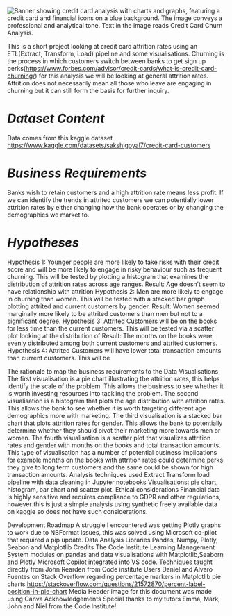 ![Banner showing credit card analysis with charts and graphs, featuring a credit card and financial icons on a blue background. The image conveys a professional and analytical tone. Text in the image reads Credit Card Churn Analysis.](../image/credicardchurnanalysisimage.png)

This is a short project looking at credit card attrition rates using an ETL(Extract, Transform, Load) pipeline and some visualisations. Churning is the process in which customers switch between banks to get sign up perks(https://www.forbes.com/advisor/credit-cards/what-is-credit-card-churning/) for this analysis we will be looking at general attrition rates. Attrition does not necessarily mean all those who leave are engaging in churning but it can still form the basis for further inquiry. 
# *Dataset Content*
Data comes from this kaggle dataset  https://www.kaggle.com/datasets/sakshigoyal7/credit-card-customers 
# *Business Requirements*
Banks wish to retain customers and a high attrition rate means less profit.
If we can identify the trends in attrited customers we can potentially lower attrition rates by either changing how the bank operates or by changing the demographics we market to. 
# *Hypotheses*
Hypothesis 1: Younger people are more likely to take risks with their credit score and will be more likely to engage in risky behaviour such as frequent churning. This will be tested by plotting a histogram that examines the distribution of attrition rates across age ranges. 
Result: Age doesn’t seem to have relationship with attrition
Hypothesis 2: Men are more likely to engage in churning than women. This will be tested with a stacked bar graph plotting attrited and current customers by gender. 
Result: Women seemed marginally more likely to be attrited customers than men but not to a significant degree.
Hypothesis 3:  Attrited Customers will be on the books for less time than the current customers. This will be tested via a scatter plot looking at the distribution of 
Result: The months on the books were evenly distributed among both current customers and attrited customers.
Hypothesis 4:  Attrited Customers will have lower total transaction amounts than current customers. This will be 


The rationale to map the business requirements to the Data Visualisations
The first visualisation is a pie chart illustrating the attrition rates, this helps identify the scale of the problem. This allows the business to see whether it is worth investing resources into tackling the problem. 
The second visualisation is a histogram that plots the age distribution with attrition rates. This allows the bank to see whether it is worth targeting different age demographics more with marketing. 
The third visualisation is a stacked bar chart that plots attrition rates for gender. This allows the bank to potentially determine whether they should pivot their marketing more towards men or women. 
The fourth visualisation is a scatter plot that visualizes attrition rates and gender with months on the books and total transaction amounts. This type of visualisation has a number of potential business implications for example months on the books with attrition rates could determine perks they give to long term customers and the same could be shown for high transaction amounts. 
Analysis techniques used
Extract Transform load pipeline with data cleaning in Jupyter notebooks
Visualisations: pie chart, histogram, bar chart and scatter plot. 
Ethical considerations
Financial data is highly sensitive and requires compliance to GDPR and other regulations, however this is just a simple analysis using synthetic freely available data on kaggle so does not have such considerations. 


Development Roadmap
A struggle I encountered was getting Plotly graphs to work due to NBFormat issues, this was solved using Microsoft co-pilot that required a pip update. 
 Data Analysis Libraries
Pandas, Numpy, Plotly, Seabon and Matplotlib
Credits
The Code Institute Learning Management System modules on pandas and data visualisations with Matplotlib,Seaborn and Plotly 
Microsoft Copilot integrated into VS code.
Techniques taught directly from John Rearden from Code institute 
Users Daniel and Alvaro Fuentes on Stack Overflow regarding percentage markers in Matplotlib pie charts https://stackoverflow.com/questions/21572870/percent-label-position-in-pie-chart 
Media
Header image for this document was made using Canva
Acknowledgements 
Special thanks to my tutors Emma, Mark, John and Niel from the Code Institute!
